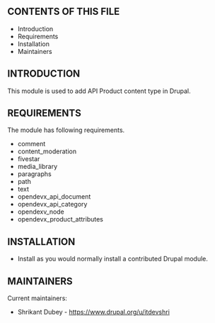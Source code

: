 CONTENTS OF THIS FILE
---------------------
 * Introduction
 * Requirements
 * Installation
 * Maintainers


INTRODUCTION
------------
This module is used to add API Product content type in Drupal.


REQUIREMENTS
------------
The module has following requirements.
  - comment
  - content_moderation
  - fivestar
  - media_library
  - paragraphs
  - path
  - text
  - opendevx_api_document
  - opendevx_api_category
  - opendexv_node
  - opendevx_product_attributes


INSTALLATION
------------
 * Install as you would normally install a contributed Drupal module.


MAINTAINERS
-----------
Current maintainers:
 * Shrikant Dubey - https://www.drupal.org/u/itdevshri
